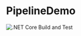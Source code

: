 # PipelineDemo
![.NET Core Build and Test](https://github.com/Emil428f/PipelineDemo/workflows/.NET%20Core%20Build%20and%20Test/badge.svg)
